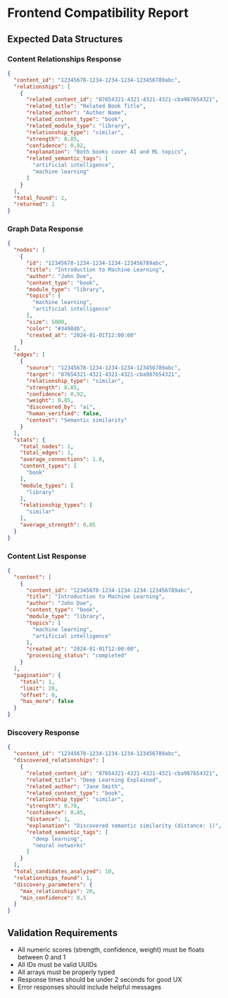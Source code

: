 # Frontend Compatibility Report

## Expected Data Structures

### Content Relationships Response
```json
{
  "content_id": "12345678-1234-1234-1234-123456789abc",
  "relationships": [
    {
      "related_content_id": "87654321-4321-4321-4321-cba987654321",
      "related_title": "Related Book Title",
      "related_author": "Author Name",
      "related_content_type": "book",
      "related_module_type": "library",
      "relationship_type": "similar",
      "strength": 0.85,
      "confidence": 0.92,
      "explanation": "Both books cover AI and ML topics",
      "related_semantic_tags": [
        "artificial intelligence",
        "machine learning"
      ]
    }
  ],
  "total_found": 1,
  "returned": 1
}
```

### Graph Data Response
```json
{
  "nodes": [
    {
      "id": "12345678-1234-1234-1234-123456789abc",
      "title": "Introduction to Machine Learning",
      "author": "John Doe",
      "content_type": "book",
      "module_type": "library",
      "topics": [
        "machine learning",
        "artificial intelligence"
      ],
      "size": 5000,
      "color": "#3498db",
      "created_at": "2024-01-01T12:00:00"
    }
  ],
  "edges": [
    {
      "source": "12345678-1234-1234-1234-123456789abc",
      "target": "87654321-4321-4321-4321-cba987654321",
      "relationship_type": "similar",
      "strength": 0.85,
      "confidence": 0.92,
      "weight": 0.85,
      "discovered_by": "ai",
      "human_verified": false,
      "context": "Semantic similarity"
    }
  ],
  "stats": {
    "total_nodes": 1,
    "total_edges": 1,
    "average_connections": 1.0,
    "content_types": [
      "book"
    ],
    "module_types": [
      "library"
    ],
    "relationship_types": [
      "similar"
    ],
    "average_strength": 0.85
  }
}
```

### Content List Response
```json
{
  "content": [
    {
      "content_id": "12345678-1234-1234-1234-123456789abc",
      "title": "Introduction to Machine Learning",
      "author": "John Doe",
      "content_type": "book",
      "module_type": "library",
      "topics": [
        "machine learning",
        "artificial intelligence"
      ],
      "created_at": "2024-01-01T12:00:00",
      "processing_status": "completed"
    }
  ],
  "pagination": {
    "total": 1,
    "limit": 20,
    "offset": 0,
    "has_more": false
  }
}
```

### Discovery Response
```json
{
  "content_id": "12345678-1234-1234-1234-123456789abc",
  "discovered_relationships": [
    {
      "related_content_id": "87654321-4321-4321-4321-cba987654321",
      "related_title": "Deep Learning Explained",
      "related_author": "Jane Smith",
      "related_content_type": "book",
      "relationship_type": "similar",
      "strength": 0.78,
      "confidence": 0.85,
      "distance": 1,
      "explanation": "Discovered semantic similarity (distance: 1)",
      "related_semantic_tags": [
        "deep learning",
        "neural networks"
      ]
    }
  ],
  "total_candidates_analyzed": 10,
  "relationships_found": 1,
  "discovery_parameters": {
    "max_relationships": 20,
    "min_confidence": 0.5
  }
}
```

## Validation Requirements

- All numeric scores (strength, confidence, weight) must be floats between 0 and 1
- All IDs must be valid UUIDs
- All arrays must be properly typed
- Response times should be under 2 seconds for good UX
- Error responses should include helpful messages
